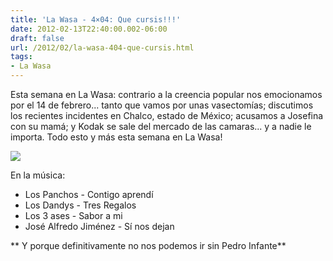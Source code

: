 ```yaml
---
title: 'La Wasa - 4×04: Que cursis!!!'
date: 2012-02-13T22:40:00.002-06:00
draft: false
url: /2012/02/la-wasa-404-que-cursis.html
tags: 
- La Wasa
---
```


Esta semana en La Wasa: contrario a la creencia popular nos emocionamos por el 14 de febrero... tanto que vamos por unas vasectomías; discutimos los recientes incidentes en Chalco, estado de México; acusamos a Josefina con su mamá; y Kodak se sale del mercado de las camaras... y a nadie le importa. Todo esto y más esta semana en La Wasa!  
  

[![](http://imgs.xkcd.com/comics/valentine.jpg)](http://xkcd.com/63/)

  

  

  
  
  

En la música:

*   Los Panchos - Contigo aprendí
*   Los Dandys - Tres Regalos
*   Los 3 ases - Sabor a mi
*   José Alfredo Jiménez - Sí nos dejan

  

** Y porque definitivamente no nos podemos ir sin Pedro Infante**